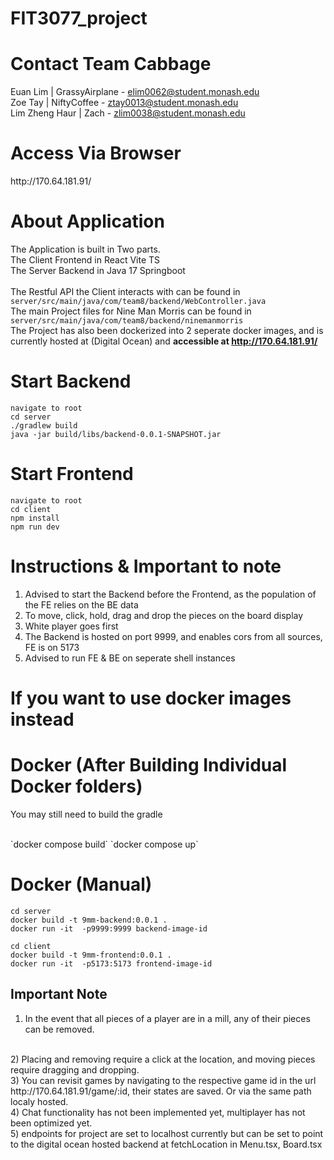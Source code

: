 # FIT3077_project 
 
# Contact Team Cabbage
Euan Lim | GrassyAirplane - elim0062@student.monash.edu <br>
Zoe Tay | NiftyCoffee - ztay0013@student.monash.edu <br>
Lim Zheng Haur | Zach - zlim0038@student.monash.edu <br>

<h1>Access Via Browser</h1>
http://170.64.181.91/
<br>

# About Application
The Application is built in Two parts. <br>
The Client Frontend in React Vite TS <br>
The Server Backend in Java 17 Springboot <br>
<br>
The Restful API the Client interacts with can be found in `server/src/main/java/com/team8/backend/WebController.java`
<br>
The main Project files for Nine Man Morris can be found in `server/src/main/java/com/team8/backend/ninemanmorris`
<br>
The Project has also been dockerized into 2 seperate docker images, and is currently hosted at (Digital Ocean)
and <b>accessible at http://170.64.181.91/</b>
<br>


# Start Backend
`navigate to root`<br>
`cd server` <br>
`./gradlew build` <br>
`java -jar build/libs/backend-0.0.1-SNAPSHOT.jar` <br>

# Start Frontend
`navigate to root`<br>
`cd client` <br>
`npm install` <br>
`npm run dev` <br>

# Instructions & Important to note
1) Advised to start the Backend before the Frontend, as the population of the FE relies on the BE data <br>
2) To move, click, hold, drag and drop the pieces on the board display <br>
3) White player goes first <br>
4) The Backend is hosted on port 9999, and enables cors from all sources, FE is on 5173 <br>
5) Advised to run FE & BE on seperate shell instances

<h1>If you want to use docker images instead</h1>

# Docker (After Building Individual Docker folders)
<p>You may still need to build the gradle</p> <br>
`docker compose build`
`docker compose up`

# Docker (Manual)
`cd server` <br>
`docker build -t 9mm-backend:0.0.1 .` <br> 
`docker run -it  -p9999:9999 backend-image-id` <br>

`cd client` <br>
`docker build -t 9mm-frontend:0.0.1 .` <br>
`docker run -it  -p5173:5173 frontend-image-id` <br>

## Important Note ##
1) In the event that all pieces of a player are in a mill, any of their pieces can be removed.
<br>
2) Placing and removing require a click at the location, and moving pieces require dragging and dropping.
<br>
3) You can revisit games by navigating to the respective game id in the url http://170.64.181.91/game/:id, their states are saved. Or via the same path localy hosted. 
<br>
4) Chat functionality has not been implemented yet, multiplayer has not been optimized yet.
<br>
5) endpoints for project are set to localhost currently but can be set to point to the digital ocean hosted backend at fetchLocation in Menu.tsx, Board.tsx
<br>





